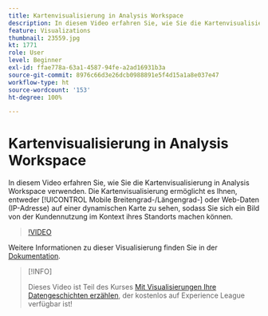 ```yaml
---
title: Kartenvisualisierung in Analysis Workspace
description: In diesem Video erfahren Sie, wie Sie die Kartenvisualisierung in Analysis Workspace verwenden. Die Kartenvisualisierung ermöglicht es Ihnen, entweder Mobile- (Breitengrad/Längengrad) oder Web-Daten (IP-Adresse) auf einer dynamischen Karte zu sehen, sodass Sie sich ein Bild von der Kundennutzung im Kontext ihres Standorts machen können.
feature: Visualizations
thumbnail: 23559.jpg
kt: 1771
role: User
level: Beginner
exl-id: ffae778a-63a1-4587-94fe-a2ad16931b3a
source-git-commit: 8976c66d3e26dcb0988891e5f4d15a1a8e037e47
workflow-type: ht
source-wordcount: '153'
ht-degree: 100%

---
```


# Kartenvisualisierung in Analysis Workspace

In diesem Video erfahren Sie, wie Sie die Kartenvisualisierung in Analysis Workspace verwenden. Die Kartenvisualisierung ermöglicht es Ihnen, entweder [!UICONTROL Mobile Breitengrad-/Längengrad-] oder Web-Daten (IP-Adresse) auf einer dynamischen Karte zu sehen, sodass Sie sich ein Bild von der Kundennutzung im Kontext ihres Standorts machen können.

>[!VIDEO](https://video.tv.adobe.com/v/23559/?quality=12)

Weitere Informationen zu dieser Visualisierung finden Sie in der [Dokumentation](https://experienceleague.adobe.com/docs/analytics/analyze/analysis-workspace/visualizations/map-visualization.html?lang=de).

>[!INFO]
>
> Dieses Video ist Teil des Kurses [Mit Visualisierungen Ihre Datengeschichten erzählen](https://experienceleague.adobe.com/?recommended=Analytics-U-1-2021.1.visualizations&amp;lang=de), der kostenlos auf Experience League verfügbar ist!
